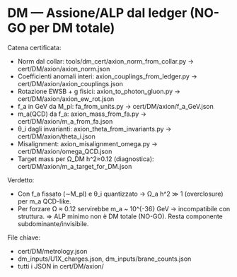 # DM — Assione/ALP dal ledger (NO-GO per DM totale)

Catena certificata:
  - Norm dal collar: tools/dm_cert/axion_norm_from_collar.py → cert/DM/axion/axion_norm.json
  - Coefficienti anomali interi: axion_couplings_from_ledger.py → cert/DM/axion/axion_couplings.json
  - Rotazione EWSB + g fisici: axion_to_photon_gluon.py → cert/DM/axion/axion_ew_rot.json
  - f_a in GeV da M_pl: fa_from_units.py → cert/DM/axion/f_a_GeV.json
  - m_a(QCD) da f_a: axion_mass_from_fa.py → cert/DM/axion/m_a_from_fa.json
  - θ_i dagli invarianti: axion_theta_from_invariants.py → cert/DM/axion/theta_i.json
  - Misalignment: axion_misalignment_omega.py → cert/DM/axion/omega_QCD.json
  - Target mass per Ω_DM h^2≈0.12 (diagnostica): cert/DM/axion/m_a_target_for_DM.json

Verdetto:
  - Con f_a fissato (∼M_pl) e θ_i quantizzato → Ω_a h^2 ≫ 1 (overclosure) per m_a QCD-like.
  - Per forzare Ω ≈ 0.12 servirebbe m_a ~ 10^{-36} GeV → incompatibile con struttura.
  ⇒ ALP minimo non è DM totale (NO-GO). Resta componente subdominante/invisibile.

File chiave:
  - cert/DM/metrology.json
  - dm_inputs/U1X_charges.json, dm_inputs/brane_counts.json
  - tutti i JSON in cert/DM/axion/
